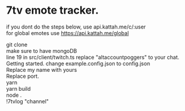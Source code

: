 # 7tv emote tracker.
if you dont do the steps below, use api.kattah.me/c/:user  
for global emotes use https://api.kattah.me/global

git clone  
make sure to have mongoDB  
line 19 in src/client/twitch.ts replace "altaccountpoggers" to your chat.  
Getting started. change example.config.json to config.json  
Replace my name with yours  
Replace port.  
yarn  
yarn build  
node .  
!7tvlog "channel"  


